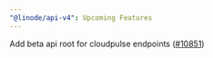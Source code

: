 ```yaml
---
"@linode/api-v4": Upcoming Features
---
```


Add beta api root for cloudpulse endpoints ([#10851](https://github.com/linode/manager/pull/10851))
